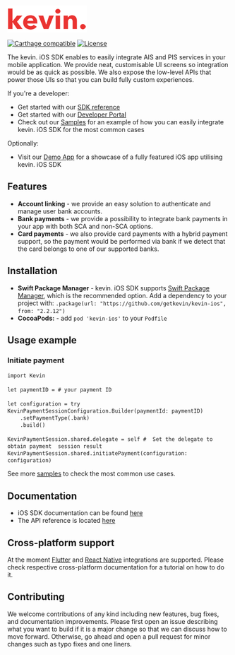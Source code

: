 ![kevin.](./images/logo.png)

[![Carthage compatible](https://img.shields.io/badge/Carthage-compatible-4BC51D.svg?style=flat)](https://github.com/Carthage/Carthage)
[![License](https://shields.io/badge/license-MIT-blue)](https://github.com/getkevin/kevin-ios/blob/master/LICENSE)

The kevin. iOS SDK enables to easily integrate AIS and PIS services in your mobile application. We provide neat, customisable UI screens so integration would be as quick as possible. We also expose the low-level APIs that power those UIs so that you can build fully custom experiences.

If you're a developer:

- Get started with our [SDK reference](https://developer.kevin.eu/home/mobile-sdk/getting-started)
- Get started with our [Developer Portal](https://developer.kevin.eu/home/mobile-sdk/ios)
- Check out our [Samples](https://github.com/getkevin/kevin-ios/tree/master/sample) for an example of how you can easily integrate kevin. iOS SDK for the most common cases

Optionally:

- Visit our [Demo App](https://github.com/getkevin/kevin-ios-demo) for a showcase of a fully featured iOS app utilising kevin. iOS SDK

## Features

- **Account linking** - we provide an easy solution to authenticate and manage user bank accounts.
- **Bank payments** - we provide a possibility to integrate bank payments in your app with both SCA and non-SCA options.
- **Card payments** - we also provide card payments with a hybrid payment support, so the payment would be performed via bank if we detect that the card belongs to one of our supported banks.

## Installation
- **Swift Package Manager** - kevin. iOS SDK supports [Swift Package Manager](https://www.swift.org/package-manager/), which is the recommended option. Add a dependency to your project with: `.package(url: "https://github.com/getkevin/kevin-ios", from: "2.2.12")`
- **CocoaPods:** - add `pod 'kevin-ios'` to your `Podfile`

## Usage example

### Initiate payment

```
import Kevin

let paymentID = # your payment ID

let configuration = try KevinPaymentSessionConfiguration.Builder(paymentId: paymentID)
    .setPaymentType(.bank)
    .build()

KevinPaymentSession.shared.delegate = self #  Set the delegate to obtain payment  session result
KevinPaymentSession.shared.initiatePayment(configuration: configuration)
```

See more [samples](https://github.com/getkevin/kevin-ios/tree/master/sample) to check the most common use cases.

## Documentation

- iOS SDK documentation can be found [here](https://developer.kevin.eu/home/mobile-sdk/ios)
- The API reference is located [here](https://api-reference.kevin.eu/public/platform/v0.3)

## Cross-platform support

At the moment [Flutter](https://developer.kevin.eu/home/mobile-sdk/flutter) and [React Native](https://developer.kevin.eu/home/mobile-sdk/react-native) integrations are supported. Please check respective cross-platform documentation for a tutorial on how to do it.

## Contributing

We welcome contributions of any kind including new features, bug fixes, and documentation improvements. Please first open an issue describing what you want to build if it is a major change so that we can discuss how to move forward. Otherwise, go ahead and open a pull request for minor changes such as typo fixes and one liners.
